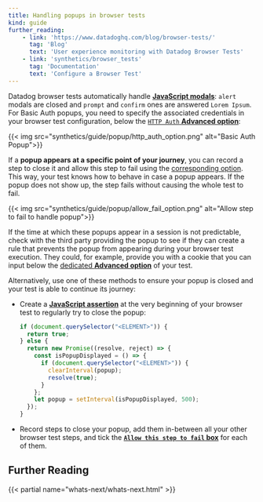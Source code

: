 ```yaml
---
title: Handling popups in browser tests
kind: guide
further_reading:
    - link: 'https://www.datadoghq.com/blog/browser-tests/'
      tag: 'Blog'
      text: 'User experience monitoring with Datadog Browser Tests'
    - link: 'synthetics/browser_tests'
      tag: 'Documentation'
      text: 'Configure a Browser Test'
---
```


Datadog browser tests automatically handle **[JavaScript modals][1]**: `alert` modals are closed and `prompt` and `confirm` ones are answered `Lorem Ipsum`. For Basic Auth popups, you need to specify the associated credentials in your browser test configuration, below the [`HTTP Auth` **Advanced option**][2]:

{{< img src="synthetics/guide/popup/http_auth_option.png" alt="Basic Auth Popup">}}

If a **popup appears at a specific point of your journey**, you can record a step to close it and allow this step to fail using the [corresponding option][3]. This way, your test knows how to behave in case a popup appears. If the popup does not show up, the step fails without causing the whole test to fail. 

{{< img src="synthetics/guide/popup/allow_fail_option.png" alt="Allow step to fail to handle popup">}}

If the time at which these popups appear in a session is not predictable, check with the third party providing the popup to see if they can create a rule that prevents the popup from appearing during your browser test execution. They could, for example, provide you with a cookie that you can input below the [dedicated **Advanced option**][2] of your test.

Alternatively, use one of these methods to ensure your popup is closed and your test is able to continue its journey:
  * Create a **[JavaScript assertion][4]** at the very beginning of your browser test to regularly try to close the popup:

    ```javascript
    if (document.querySelector("<ELEMENT>")) {
      return true;
    } else {
      return new Promise((resolve, reject) => {
        const isPopupDisplayed = () => {
          if (document.querySelector("<ELEMENT>")) {
            clearInterval(popup);
            resolve(true);
          }
        };
        let popup = setInterval(isPopupDisplayed, 500);
      });
    }
    ```

  * Record steps to close your popup, add them in-between all your other browser test steps, and tick the **[`Allow this step to fail` box][3]** for each of them.

## Further Reading

{{< partial name="whats-next/whats-next.html" >}}

[1]: https://javascript.info/alert-prompt-confirm
[2]: /synthetics/browser_tests/#test-configuration
[3]: /synthetics/browser_tests/advanced_options/#optional-step
[4]: /synthetics/browser_tests/actions#test-your-ui-with-custom-javascript
